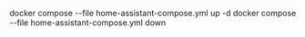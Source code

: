 docker compose --file home-assistant-compose.yml up -d
docker compose --file home-assistant-compose.yml down

